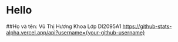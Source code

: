 # Hello 
##Họ và tên: Vũ Thị Hương Khoa
Lớp DI2095A1
https://github-stats-alpha.vercel.app/api?username={your-github-username}
